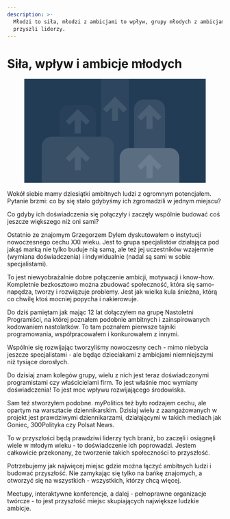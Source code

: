 ```yaml
---
description: >-
  Młodzi to siła, młodzi z ambicjami to wpływ, grupy młodych z ambicjami to
  przyszli liderzy.
---
```


# Siła, wpływ i ambicje młodych

<figure><img src="../../.gitbook/assets/image (19).png" alt=""><figcaption></figcaption></figure>

Wokół siebie mamy dziesiątki ambitnych ludzi z ogromnym potencjałem. Pytanie brzmi: co by się stało gdybyśmy ich zgromadzili w jednym miejscu?

Co gdyby ich doświadczenia się połączyły i zaczęły wspólnie budować coś jeszcze większego niż oni sami?

Ostatnio ze znajomym Grzegorzem Dylem dyskutowałem o instytucji nowoczesnego cechu XXI wieku. Jest to grupa specjalistów działająca pod jakąś marką nie tylko buduje nią samą, ale też jej uczestników wzajemnie (wymiana doświadczenia) i indywidualnie (nadal są sami w sobie specjalistami).

To jest niewyobrażalnie dobre połączenie ambicji, motywacji i know-how. Kompletnie bezkosztowo można zbudować społeczność, która się samo-napędza, tworzy i rozwiązuje problemy. Jest jak wielka kula śnieżna, którą co chwilę ktoś mocniej popycha i nakierowuje.

Do dziś pamiętam jak mając 12 lat dołączyłem na grupę Nastoletni Programiści, na której poznałem podobnie ambitnych i zainspirowanych kodowaniem nastolatków. To tam poznałem pierwsze tajniki programowania, współpracowałem i konkurowałem z innymi.

Wspólnie się rozwijając tworzyliśmy nowoczesny cech - mimo niebycia jeszcze specjalistami - ale będąc dzieciakami z ambicjami niemniejszymi niż tysiące dorosłych.

Do dzisiaj znam kolegów grupy, wielu z nich jest teraz doświadczonymi programistami czy właścicielami firm. To jest właśnie moc wymiany doświadczenia! To jest moc wpływu rozwijającego środowiska.

Sam też stworzyłem podobne. myPolitics też było rodzajem cechu, ale opartym na warsztacie dziennikarskim. Dzisiaj wielu z zaangażowanych w projekt jest prawdziwymi dziennikarzami, działającymi w takich mediach jak Goniec, 300Polityka czy Polsat News.

To w przyszłości będą prawdziwi liderzy tych branż, bo zaczęli i osiągnęli wiele w młodym wieku - to doświadczenie ich poprowadzi. Jestem całkowicie przekonany, że tworzenie takich społeczności to przyszłość.

Potrzebujemy jak najwięcej miejsc gdzie można łączyć ambitnych ludzi i budować przyszłość. Nie zamykając się tylko na bańkę znajomych, a otworzyć się na wszystkich - wszystkich, którzy chcą więcej.

Meetupy, interaktywne konferencje, a dalej - pełnoprawne organizacje twórcze - to jest przyszłość miejsc skupiających największe ludzkie ambicje.
